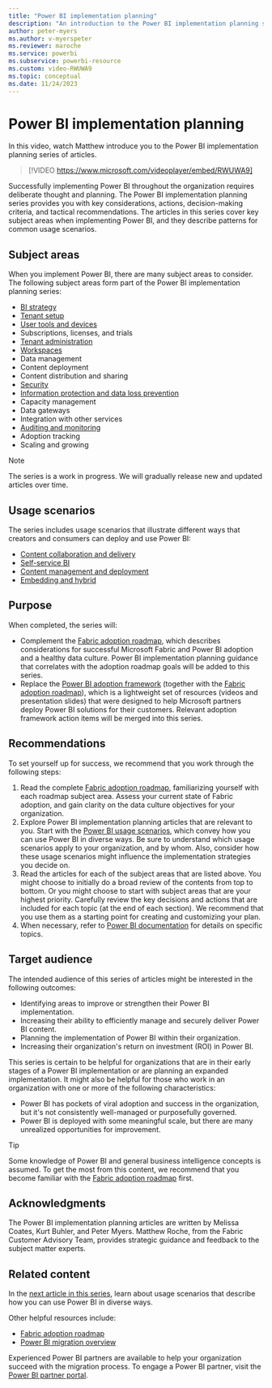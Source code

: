 ```yaml
---
title: "Power BI implementation planning"
description: "An introduction to the Power BI implementation planning series of articles."
author: peter-myers
ms.author: v-myerspeter
ms.reviewer: maroche
ms.service: powerbi
ms.subservice: powerbi-resource
ms.custom: video-RWUWA9
ms.topic: conceptual
ms.date: 11/24/2023
---
```


# Power BI implementation planning

In this video, watch Matthew introduce you to the Power BI implementation planning series of articles.

> [!VIDEO https://www.microsoft.com/videoplayer/embed/RWUWA9]

Successfully implementing Power BI throughout the organization requires deliberate thought and planning. The Power BI implementation planning series provides you with key considerations, actions, decision-making criteria, and tactical recommendations. The articles in this series cover key subject areas when implementing Power BI, and they describe patterns for common usage scenarios.

## Subject areas

When you implement Power BI, there are many subject areas to consider. The following subject areas form part of the Power BI implementation planning series:

- [BI strategy](powerbi-implementation-planning-bi-strategy-overview.md)
- [Tenant setup](powerbi-implementation-planning-tenant-setup.md)
- [User tools and devices](powerbi-implementation-planning-user-tools-devices.md)
- Subscriptions, licenses, and trials
- [Tenant administration](powerbi-implementation-planning-tenant-administration.md)
- [Workspaces](powerbi-implementation-planning-workspaces-overview.md)
- Data management
- Content deployment
- Content distribution and sharing
- [Security](powerbi-implementation-planning-security-overview.md)
- [Information protection and data loss prevention](powerbi-implementation-planning-info-protection-data-loss-prevention-overview.md)
- Capacity management
- Data gateways
- Integration with other services
- [Auditing and monitoring](powerbi-implementation-planning-auditing-monitoring-overview.md)
- Adoption tracking
- Scaling and growing

> [!NOTE]
> The series is a work in progress. We will gradually release new and updated articles over time.

## Usage scenarios

The series includes usage scenarios that illustrate different ways that creators and consumers can deploy and use Power BI:

- [Content collaboration and delivery](powerbi-implementation-planning-usage-scenario-overview.md#content-collaboration-and-delivery-scenarios)
- [Self-service BI](powerbi-implementation-planning-usage-scenario-overview.md#self-service-bi-scenarios)
- [Content management and deployment](powerbi-implementation-planning-usage-scenario-overview.md#content-management-and-deployment-scenarios)
- [Embedding and hybrid](powerbi-implementation-planning-usage-scenario-overview.md#embedding-and-hybrid-scenarios)

## Purpose

When completed, the series will:

- Complement the [Fabric adoption roadmap](fabric-adoption-roadmap.md), which describes considerations for successful Microsoft Fabric and Power BI adoption and a healthy data culture. Power BI implementation planning guidance that correlates with the adoption roadmap goals will be added to this series.
- Replace the [Power BI adoption framework](https://github.com/pbiaf/powerbiadoption) (together with the [Fabric adoption roadmap](fabric-adoption-roadmap.md)), which is a lightweight set of resources (videos and presentation slides) that were designed to help Microsoft partners deploy Power BI solutions for their customers. Relevant adoption framework action items will be merged into this series.

## Recommendations

To set yourself up for success, we recommend that you work through the following steps:

1. Read the complete [Fabric adoption roadmap](fabric-adoption-roadmap.md), familiarizing yourself with each roadmap subject area. Assess your current state of Fabric adoption, and gain clarity on the data culture objectives for your organization.
1. Explore Power BI implementation planning articles that are relevant to you. Start with the [Power BI usage scenarios](powerbi-implementation-planning-usage-scenario-overview.md), which convey how you can use Power BI in diverse ways. Be sure to understand which usage scenarios apply to your organization, and by whom. Also, consider how these usage scenarios might influence the implementation strategies you decide on.
1. Read the articles for each of the subject areas that are listed above. You might choose to initially do a broad review of the contents from top to bottom. Or you might choose to start with subject areas that are your highest priority. Carefully review the key decisions and actions that are included for each topic (at the end of each section). We recommend that you use them as a starting point for creating and customizing your plan.
1. When necessary, refer to [Power BI documentation](/power-bi/) for details on specific topics.

## Target audience

The intended audience of this series of articles might be interested in the following outcomes:

- Identifying areas to improve or strengthen their Power BI implementation.
- Increasing their ability to efficiently manage and securely deliver Power BI content.
- Planning the implementation of Power BI within their organization.
- Increasing their organization's return on investment (ROI) in Power BI.

This series is certain to be helpful for organizations that are in their early stages of a Power BI implementation or are planning an expanded implementation. It might also be helpful for those who work in an organization with one or more of the following characteristics:

- Power BI has pockets of viral adoption and success in the organization, but it's not consistently well-managed or purposefully governed.
- Power BI is deployed with some meaningful scale, but there are many unrealized opportunities for improvement.

> [!TIP]
> Some knowledge of Power BI and general business intelligence concepts is assumed. To get the most from this content, we recommend that you become familiar with the [Fabric adoption roadmap](fabric-adoption-roadmap.md) first.

## Acknowledgments

The Power BI implementation planning articles are written by Melissa Coates, Kurt Buhler, and Peter Myers. Matthew Roche, from the Fabric Customer Advisory Team, provides strategic guidance and feedback to the subject matter experts.

## Related content

In the [next article in this series](powerbi-implementation-planning-usage-scenario-overview.md), learn about usage scenarios that describe how you can use Power BI in diverse ways.

Other helpful resources include:

- [Fabric adoption roadmap](fabric-adoption-roadmap.md)
- [Power BI migration overview](powerbi-migration-overview.md)

Experienced Power BI partners are available to help your organization succeed with the migration process. To engage a Power BI partner, visit the [Power BI partner portal](https://powerbi.microsoft.com/partners/).
